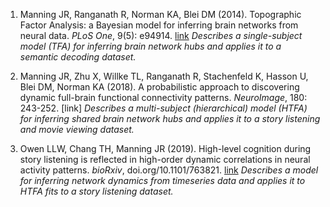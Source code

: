 1. Manning JR, Ranganath R, Norman KA, Blei DM (2014). Topographic Factor Analysis: a Bayesian model for inferring brain networks from neural data.  *PLoS One*, 9(5): e94914.  [link](https://doi.org/10.1371/journal.pone.0094914) *Describes a single-subject model (TFA) for inferring brain network hubs and applies it to a semantic decoding dataset.*

2. Manning JR, Zhu X, Willke TL, Ranganath R, Stachenfeld K, Hasson U, Blei DM, Norman KA (2018). A probabilistic approach to discovering dynamic full-brain functional connectivity patterns.  *NeuroImage*, 180: 243-252. [link] *Describes a multi-subject (hierarchical) model (HTFA) for inferring shared brain network hubs and applies it to a story listening and movie viewing dataset.*

3. Owen LLW, Chang TH, Manning JR (2019). High-level cognition during story listening is reflected in high-order dynamic correlations in neural activity patterns.  *bioRxiv*, doi.org/10.1101/763821. [link](https://www.biorxiv.org/content/10.1101/763821v1.full.pdf) *Describes a model for inferring network dynamics from timeseries data and applies it to HTFA fits to a story listening dataset.*